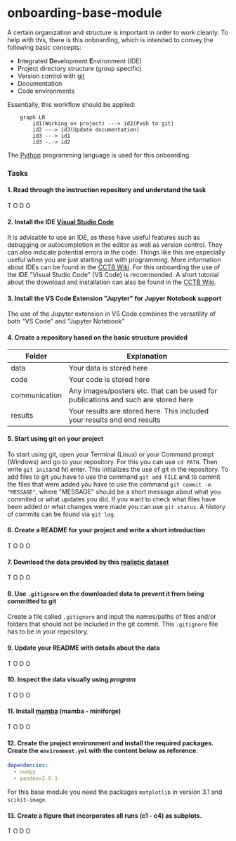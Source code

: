 # onboarding-base-module

A certain organization and structure is important in order to work cleanly. To help with this, there is this onboarding, which is intended to convey the following basic concepts:

- **I**ntegrated **D**evelopment **E**nvironment (IDE)
- Project directory structure (group specific)
- Version control with [git](https://git-scm.com/)
- Documentation
- Code environments

Essentially, this workflow should be applied:

```mermaid
    graph LR
        id1(Working on project) ---> id2(Push to git)
        id2 ---> id3(Update documentation)
        id3 ---> id1
        id3 -.-> id2
```
The [Python](https://www.python.org/) programming language is used for this onboarding.

### Tasks
#### 1. Read through the instruction repository and understand the task
T O   D O

#### 2. Install the IDE [Visual Studio Code](https://code.visualstudio.com/)
It is advisable to use an IDE, as these have useful features such as debugging or autocompletion in the editor as well as version control. They can also indicate potential errors in the code. Things like this are especially useful when you are just starting out with programming. More information about IDEs can be found in the [CCTB Wiki](http://10.87.174.31/mediawiki/index.php/Beginner%27s_Guide_to_Programming#Integrated_Developer_Environments). For this onboarding the use of the IDE "Visual Studio Code" (VS Code) is recommended. A short tutorial about the download and installation can also be found in the [CCTB Wiki](http://10.87.174.31/mediawiki/index.php/Beginner%27s_Guide_to_Programming#Download_.26_Installation_2).

#### 3. Install the VS Code Extension "Jupyter" for Jupyer Notebook support
The use of the Jupyter extension in VS Code combines the versatility of both "VS Code" and "Jupyter Notebook"

#### 4. Create a repository based on the basic structure provided
| Folder | Explanation |
| -------- | -------- |
| data     | Your data is stored here     |
| code     | Your code is stored here     |
| communication     | Any images/posters etc. that can be used for publications and such are stored here     |
| results     | Your results are stored here. This included your results and end results     |

#### 5. Start using git on your project
To start using git, open your Terminal (Linux) or your Command prompt (Windows) and go to your repository. For this you can use ```cd PATH```. Then write ```git init```and hit enter. This initializes the use of git in the repository. To add files to git you have to use the command ```git add FILE``` and to commit the files that were added you have to use the command ```git commit -m "MESSAGE"```, where "MESSAGE" should be a short message about what you commited or what updates you did. If you want to check what files have been added or what changes were made you can use ```git status```. A history of commits can be found via ```git log```.

#### 6. Create a README for your project and write a short introduction
T O   D O

#### 7. Download the data provided by this [realistic dataset](https://www.ebi.ac.uk/biostudies/bioimages/studies/S-BSST700)
T O   D O

#### 8. Use ```.gitignore``` on the downloaded data to prevent it from being committed to git
Create a file called ```.gitignore``` and input the names/paths of files and/or folders that should not be included in the git commit. This ```.gitignore``` file has to be in your repository.

#### 9. Update your README with details about the data
T O   D O

#### 10. Inspect the data visually using ***program***
T O   D O

#### 11. Install [mamba](https://mamba.readthedocs.io/en/latest/installation/mamba-installation.html) (mamba - miniforge)
T O   D O

#### 12. Create the project environment and install the required packages. Create the `environment.yml` with the content below as reference.

```yml
dependencies:
  - numpy
  - pandas=2.0.1
```
For this base module you need the packages ```matplotlib``` in version 3.1 and ```scikit-image```.

#### 13. Create a figure that incorporates all runs (c1 - c4) as subplots.
T O   D O
